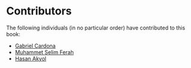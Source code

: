 # Contributors

The following individuals (in no particular order) have contributed to this book:

* [Gabriel Cardona](https://www.twitter.com/cgcardona)
* [Muhammet Selim Ferah](https://twitter.com/muhammetselimfe)
* [Hasan Akyol](https://www.twitter.com/lenguic)

